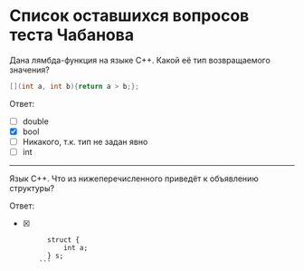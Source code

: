 # Список оставшихся вопросов теста Чабанова

Дана лямбда-функция на языке С++. Какой её тип возвращаемого значения?
```cpp
[](int a, int b){return a > b;};
```

Ответ:
- [ ] double
- [x] bool
- [ ] Никакого, т.к. тип не задан явно
- [ ] int

---

Язык С++. Что из нижеперечисленного приведёт к объявлению структуры?

Ответ:
- [x] ```
        struct {
            int a;
        } s;
      ```   

